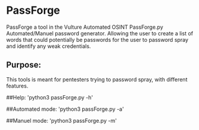 # PassForge
PassForge a tool in the Vulture Automated OSINT
PassForge.py Automated/Manuel password generator. Allowing the user to create a list of words that could potentially be passwords for the user to password spray and identify any weak credentials.

## Purpose:
This tools is meant for pentesters trying to password spray, with different features. 

##Help:
'python3 passForge.py -h'

##Automated mode:
'python3 passForge.py -a'

##Manuel mode:
'python3 passForge.py -m'
